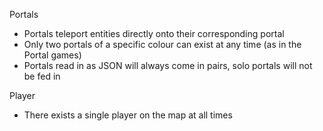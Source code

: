 
Portals
- Portals teleport entities directly onto their corresponding portal
- Only two portals of a specific colour can exist at any time (as in the Portal games)
- Portals read in as JSON will always come in pairs, solo portals will not be fed in

Player
- There exists a single player on the map at all times